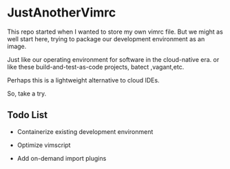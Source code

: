 # JustAnotherVimrc

This repo started when I wanted to store my own vimrc file.
But we might as well start here, trying to package our development environment as an image.

Just like our operating environment for software in the cloud-native era.
or like these build-and-test-as-code projects, batect ,vagant,etc.

Perhaps this is a lightweight alternative to cloud IDEs.

So, take a try.

## Todo List

- Containerize existing development environment

- Optimize vimscript

- Add on-demand import plugins
